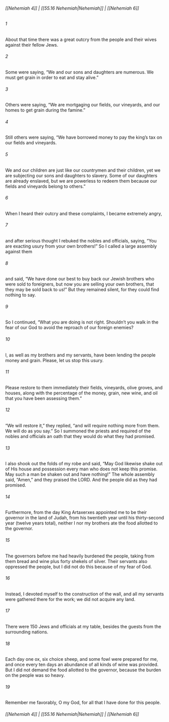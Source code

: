 
###### [[Nehemiah 4]] | [[55.16 Nehemiah|Nehemiah]] | [[Nehemiah 6]]

###### 1
About that time there was a great outcry from the people and their wives against their fellow Jews.
###### 2
Some were saying, “We and our sons and daughters are numerous. We must get grain in order to eat and stay alive.”
###### 3
Others were saying, “We are mortgaging our fields, our vineyards, and our homes to get grain during the famine.”
###### 4
Still others were saying, “We have borrowed money to pay the king’s tax on our fields and vineyards.
###### 5
We and our children are just like our countrymen and their children, yet we are subjecting our sons and daughters to slavery. Some of our daughters are already enslaved, but we are powerless to redeem them because our fields and vineyards belong to others.”
###### 6
When I heard their outcry and these complaints, I became extremely angry,
###### 7
and after serious thought I rebuked the nobles and officials, saying, “You are exacting usury from your own brothers!” So I called a large assembly against them
###### 8
and said, “We have done our best to buy back our Jewish brothers who were sold to foreigners, but now you are selling your own brothers, that they may be sold back to us!” But they remained silent, for they could find nothing to say.
###### 9
So I continued, “What you are doing is not right. Shouldn’t you walk in the fear of our God to avoid the reproach of our foreign enemies?
###### 10
I, as well as my brothers and my servants, have been lending the people money and grain. Please, let us stop this usury.
###### 11
Please restore to them immediately their fields, vineyards, olive groves, and houses, along with the percentage of the money, grain, new wine, and oil that you have been assessing them.”
###### 12
“We will restore it,” they replied, “and will require nothing more from them. We will do as you say.” So I summoned the priests and required of the nobles and officials an oath that they would do what they had promised.
###### 13
I also shook out the folds of my robe and said, “May God likewise shake out of His house and possession every man who does not keep this promise. May such a man be shaken out and have nothing!” The whole assembly said, “Amen,” and they praised the LORD. And the people did as they had promised.
###### 14
Furthermore, from the day King Artaxerxes appointed me to be their governor in the land of Judah, from his twentieth year until his thirty-second year (twelve years total), neither I nor my brothers ate the food allotted to the governor.
###### 15
The governors before me had heavily burdened the people, taking from them bread and wine plus forty shekels of silver. Their servants also oppressed the people, but I did not do this because of my fear of God.
###### 16
Instead, I devoted myself to the construction of the wall, and all my servants were gathered there for the work; we did not acquire any land.
###### 17
There were 150 Jews and officials at my table, besides the guests from the surrounding nations.
###### 18
Each day one ox, six choice sheep, and some fowl were prepared for me, and once every ten days an abundance of all kinds of wine was provided. But I did not demand the food allotted to the governor, because the burden on the people was so heavy.
###### 19
Remember me favorably, O my God, for all that I have done for this people.

###### [[Nehemiah 4]] | [[55.16 Nehemiah|Nehemiah]] | [[Nehemiah 6]]
